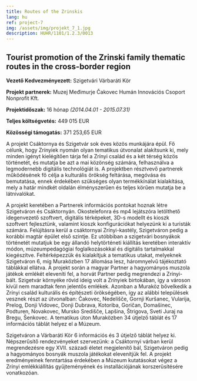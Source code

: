 ```yaml
---
title: Routes of the Zrinskis
lang: hu
ref: project-7
img: /assets/img/projekt_7_1.jpg
description: HUHR/1101/1.2.3/0013
---
```


## Tourist promotion of the Zrinski family thematic routes in the cross-border region

__Vezető Kedvezményezett:__ Szigetvári Várbaráti Kör

__Projekt partnerek:__ Muzej Međimurje Čakovec
Humán Innovációs Csoport Nonprofit Kft.

__Projektidőszak:__ 16 hónap _(2014.04.01 - 2015.07.31)_

__Teljes költségvetés:__ 449 015 EUR

__Közösségi támogatás:__ 371 253,65 EUR

A projekt Csáktornya és Szigetvár sok éves közös munkájára épül. Fő célunk, hogy Zrínyiek nyomán olyan tematikus útvonalat alakítsunk ki, mely minden igényt kielégítően tárja fel a Zrínyi család és a két térség közös történetét, és mutatja be azt a mai közönség számára, felhasználva a legmodernebb digitális technológiát is. A projektben résztvevő partnerek működésének fő célja a kulturális örökség feltárása, megóvása és bemutatása, ennek érdekében szükséges olyan termékkínálat kialakítása, mely a határ mindkét oldalán élményszerűen és teljes körűen mutatja be a látnivalókat.

A projekt keretében a Partnerek információs pontokat hoznak létre Szigetváron és Csáktornyán. Okostelefonra és mp4 lejátszóra letölthető idegenvezető szoftvert, digitális térképeket, 3D-s modellt és kioszk szoftvert fejlesztünk, valamint kioszk konfigurációkat helyezünk ki a turisták számára. Felújításra kerül a csáktornyai Zrínyi-kastély, Szigetváron pedig a korábbi magtár épület első szintje. Ez utóbbiban a szigetvári bosnyákok történetét mutatjuk be egy állandó helytörténeti kiállítás keretében interaktív módon, múzeumpedagógiai foglalkozásokkal és digitális tartalmakkal kiegészítve. Feltérképezzük és kialakítjuk a tematikus utakat, melyeknek Szigetváron 6, míg Muraközben 17 állomása lesz, háromnyelvű tájékoztató táblákkal ellátva. A projekt során a magyar Partner a hagyományos muszola játékok emlékét eleveníti fel, a horvát Partner pedig megrendezi a Zrínyi-bált. Szigetvár környéke rövid ideig volt a Zrínyiek birtokában, így a városon kívül nem maradtak fenn jelentős emlékek. Azonban a Muraköz bővelkedik a Zrínyi család kulturális és építészeti örökségében, így az alábbi települések vesznek részt az útvonalban: Čakovec, Nedelišče, Gornji Kuršanec, Vularija, Prelog, Donji Vidovec, Donji Dubrava, Kotoriba, Goričan, Domašinec, Podturen, Novakovec, Mursko Središče, Lapšina, Štrigova, Sveti Juraj na Bregu, Šenkovec. A tematikus úton Muraközben 34 útjelző táblát és 17 információs táblát helyez el a Múzeum.

Szigetváron a Várbaráti Kör 6 információs és 3 útjelző táblát helyez ki. Népszerűsítő rendezvényeket szervezünk: a Csáktornyi várban kerül megrendezésre egy XVII. századi életet megjelenítő bál, Szigetváron pedig a hagyományos bosnyák muszola játékokat elevenítjük fel. A projekt eredményeinek fenntartása érdekében a Múzeum kutatásokat végez a Zrínyi emlékkiállítás gyűjteményének és installációjának korszerűsítésére vonatkozóan.
